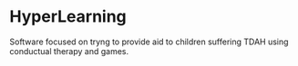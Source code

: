 # HyperLearning
Software focused on tryng to provide aid to children suffering TDAH using conductual therapy and games.
